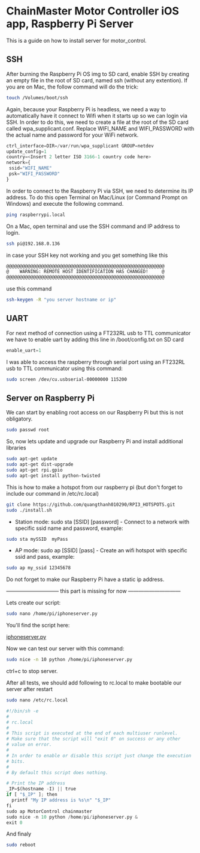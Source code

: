 # ChainMaster Motor Controller iOS app, Raspberry Pi Server

This is a guide on how to install server for motor_control.

## SSH
After burning the Raspberry Pi OS img to SD card, enable SSH by creating an empty file in the root of SD card, named ssh (without any extention). If you are on Mac, the follow command will do the trick:

```bash
touch /Volumes/boot/ssh
```

Again, because your Raspberry Pi is headless, we need a way to automatically have it connect to Wifi when it starts up so we can login via SSH. In order to do this, we need to create a file at the root of the SD card called wpa_supplicant.conf. Replace WIFI_NAME and WIFI_PASSWORD with the actual name and password for your WiFi network.

```python
ctrl_interface=DIR=/var/run/wpa_supplicant GROUP=netdev
update_config=1
country=<Insert 2 letter ISO 3166-1 country code here>
network={
 ssid="WIFI_NAME"
 psk="WIFI_PASSWORD"
}
```

In order to connect to the Raspberry Pi via SSH, we need to determine its IP address. To do this open Terminal on Mac/Linux (or Command Prompt on Windows) and  execute the following command.

```bash
ping raspberrypi.local
```
On a Mac, open terminal and use the SSH command and IP address to login.

```bash
ssh pi@192.168.0.136
```

 in case your SSH key not working and you get something like this

```bash
@@@@@@@@@@@@@@@@@@@@@@@@@@@@@@@@@@@@@@@@@@@@@@@@@@@@@@@@@@@
@    WARNING: REMOTE HOST IDENTIFICATION HAS CHANGED!     @
@@@@@@@@@@@@@@@@@@@@@@@@@@@@@@@@@@@@@@@@@@@@@@@@@@@@@@@@@@@
```

 use this command

```bash
ssh-keygen -R "you server hostname or ip"
```
## UART

For next method of connection using a FT232RL usb to TTL communicator we have to enable uart by adding this line in /boot/config.txt on SD card

```python
enable_uart=1
```
I was able to access the raspberry through serial port using an FT232RL usb to TTL communicator using this command:

```bash
sudo screen /dev/cu.usbserial-00000000 115200
```

## Server on Raspberry Pi

We can start by enabling root access on our Raspberry Pi but this is not obligatory.
```bash
sudo passwd root
```

So, now lets update and upgrade our Raspberry Pi and install additional libraries
```bash
sudo apt-get update
sudo apt-get dist-upgrade
sudo apt-get rpi.gpio
sudo apt-get install python-twisted
```

This is how to make a hotspot from our raspberry pi (but don't forget to include our command in /etc/rc.local)

```bash
git clone https://github.com/quangthanh010290/RPI3_HOTSPOTS.git
sudo ./install.sh
```
* Station mode: sudo sta [SSID] [password] - Connect to a network with specific ssid name and password, example:
```bash
sudo sta mySSID  myPass
```
* AP mode: sudo ap [SSID] [pass] - Create an wifi hotspot with specific ssid and pass, example:
```bash
sudo ap my_ssid 12345678
```

Do not forget to make our Raspberry Pi have a static ip address.

—————————— this part is missing for now ——————————

Lets create our script:

```bash
sudo nano /home/pi/iphoneserver.py
```

You'll find the script here:

[iphoneserver.py](iphoneserver.py)


Now we can test our server with this command:
```bash
sudo nice -n 10 python /home/pi/iphoneserver.py
```

ctrl+c to stop server.

After all tests, we should add following to rc.local to make bootable our server after restart

```bash
sudo nano /etc/rc.local
```
```python
#!/bin/sh -e
#
# rc.local
#
# This script is executed at the end of each multiuser runlevel.
# Make sure that the script will "exit 0" on success or any other
# value on error.
#
# In order to enable or disable this script just change the execution
# bits.
#
# By default this script does nothing.

# Print the IP address
_IP=$(hostname -I) || true
if [ "$_IP" ]; then
  printf "My IP address is %s\n" "$_IP"
fi
sudo ap MotorControl chainmaster
sudo nice -n 10 python /home/pi/iphoneserver.py &
exit 0
```

And finaly
```bash
sudo reboot
```
